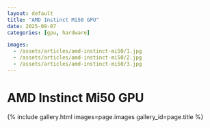 ```yaml
---
layout: default
title: "AMD Instinct Mi50 GPU"
date: 2025-08-07
categories: [gpu, hardware]

images:
  - /assets/articles/amd-instinct-mi50/1.jpg
  - /assets/articles/amd-instinct-mi50/2.jpg
  - /assets/articles/amd-instinct-mi50/3.jpg
---
```


# AMD Instinct Mi50 GPU 

{% include gallery.html images=page.images gallery_id=page.title %}
